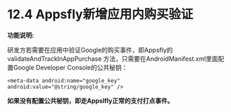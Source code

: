 # 12.4 Appsfly新增应用内购买验证

**功能说明:**

研发方若需要在应用中验证Google的购买事件，即Appsfly的validateAndTrackInAppPurchase 方法，只需要在AndroidManifest.xml里面配置Google Developer Console的公共秘钥：

```text
<meta-data android:name="google_key" android:value="@string/google_key" />  
```

**如果没有配置公共秘钥，即走Appslfly正常的支付打点事件。**

